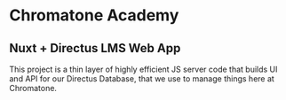 # Chromatone Academy

## Nuxt + Directus LMS Web App

This project is a thin layer of highly efficient JS server code that builds UI and API for our Directus Database, that we use to manage things here at Chromatone.
